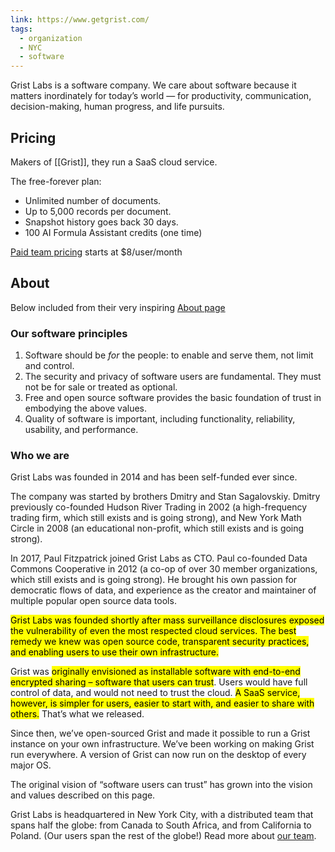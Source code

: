 ```yaml
---
link: https://www.getgrist.com/
tags:
  - organization
  - NYC
  - software
---
```

Grist Labs is a software company. We care about software because it matters inordinately for today’s world — for productivity, communication, decision-making, human progress, and life pursuits.

## Pricing

Makers of [[Grist]], they run a SaaS cloud service.

The free-forever plan:

- Unlimited number of documents.
- Up to 5,000 records per document.
- Snapshot history goes back 30 days.
- 100 AI Formula Assistant credits (one time)

[Paid team pricing](https://www.getgrist.com/pricing/) starts at $8/user/month

## About

Below included from their very inspiring [About page](https://www.getgrist.com/about/)
### Our software principles

1. Software should be _for_ the people: to enable and serve them, not limit and control.
2. The security and privacy of software users are fundamental. They must not be for sale or treated as optional.
3. Free and open source software provides the basic foundation of trust in embodying the above values.
4. Quality of software is important, including functionality, reliability, usability, and performance.

### Who we are

Grist Labs was founded in 2014 and has been self-funded ever since.

The company was started by brothers Dmitry and Stan Sagalovskiy. Dmitry previously co-founded Hudson River Trading in 2002 (a high-frequency trading firm, which still exists and is going strong), and New York Math Circle in 2008 (an educational non-profit, which still exists and is going strong).

In 2017, Paul Fitzpatrick joined Grist Labs as CTO. Paul co-founded Data Commons Cooperative in 2012 (a co-op of over 30 member organizations, which still exists and is going strong). He brought his own passion for democratic flows of data, and experience as the creator and maintainer of multiple popular open source data tools.

<mark>Grist Labs was founded shortly after mass surveillance disclosures exposed the vulnerability of even the most respected cloud services. The best remedy we knew was open source code, transparent security practices, and enabling users to use their own infrastructure.</mark>

Grist was <mark>originally envisioned as installable software with end-to-end encrypted sharing – software that users can trust</mark>. Users would have full control of data, and would not need to trust the cloud. <mark>A SaaS service, however, is simpler for users, easier to start with, and easier to share with others.</mark> That’s what we released.

Since then, we’ve open-sourced Grist and made it possible to run a Grist instance on your own infrastructure. We’ve been working on making Grist run everywhere. A version of Grist can now run on the desktop of every major OS.

The original vision of “software users can trust” has grown into the vision and values described on this page.

Grist Labs is headquartered in New York City, with a distributed team that spans half the globe: from Canada to South Africa, and from California to Poland. (Our users span the rest of the globe!) Read more about [our team](https://www.getgrist.com/our-team/).